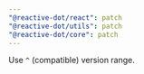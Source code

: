 ```yaml
---
"@reactive-dot/react": patch
"@reactive-dot/utils": patch
"@reactive-dot/core": patch
---
```


Use `^` (compatible) version range.
